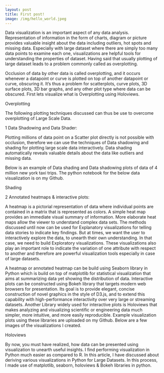 ```yaml
---
layout: post
title: First post!
image: /img/hello_world.jpeg
---
```


Data visualization is an important aspect of any data analysis. Representation of information in the form of charts, diagram or picture provides valuable insight about the data including outliers, hot spots and missing data. Especially with large dataset where there are simply too many data points to examine each one, visualizations are helpful tools for understanding the properties of dataset. Having said that usually plotting of large dataset leads to a problem commonly called as overplotting.

Occlusion of data by other data is called overplotting, and it occurs whenever a datapoint or curve is plotted on top of another datapoint or curve, obscuring it. It’s thus a problem for scatterplots, curve plots, 3D surface plots, 3D bar graphs, and any other plot type where data can be obscured. First lets visualize what is Overplotting using Holoviews.

Overplotting

The following plotting techniques discussed can thus be use to overcome overplotting of Large Scale Data.

1 Data Shadowing and Data Shader:

Plotting millions of data point on a Scatter plot directly is not possible with occlusion, therefore we can use the techniques of Data shadowing and shading for plotting large scale data interactively. Data shading automatically reveals valuable details about the data like outliers and missing data.

Below is an example of Data shading and Data shadowing plots of data of 4 million new york taxi trips. The python notebook for the below data visualization is on my Github.

Shading

2 Annotated heatmaps & interactive plots: 

A heatmap is a pictorial representation of data where individual points are contained in a matrix that is represented as colors. A simple heat map provides an immediate visual summary of information. More elaborate heat maps allow the viewer to understand complex data sets. The methods discussed until now can be used for Explanatory visualizations for telling data stories to indicate key findings. But at times, we want the user to interactively explore the data, to unearth their own understanding. In that case, we need to build Exploratory visualizations. These visualizations also play an important role to indicate the variation of one attribute with respect to another and therefore are powerful visualization tools especially in case of large datasets.

A heatmap or annotated heatmap can be build using Seaborn library in Python which is build on top of matplotlib for statistical visualization that aims at summarizing data yet showing the distribution of data. Interactive plots can be constructed using Bokeh library that targets modern web browsers for presentation. Its goal is to provide elegant, concise construction of novel graphics in the style of D3.js, and to extend this capability with high-performance interactivity over very large or streaming datasets. Another Library widely used for interactive plots is Holoviews  that makes analyzing and visualizing scientific or engineering data much simpler, more intuitive, and more easily reproducible. Example visualization plots using these libraries are uploaded on my Github. Below are a few images of the visualizations I created.

Holoviews

By now, you must have realized, how data can be presented using visualization to unearth useful insights. I find performing visualization in Python much easier as compared to R. In this article, I have discussed about deriving various visualizations in Python for Large Datasets. In this process, I made use of matplotlib, seaborn, holoviews & Bokeh libraries in python.
